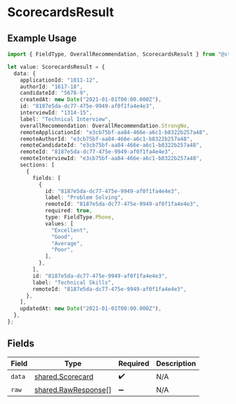 # ScorecardsResult

## Example Usage

```typescript
import { FieldType, OverallRecommendation, ScorecardsResult } from "@stackone/stackone-client-ts/sdk/models/shared";

let value: ScorecardsResult = {
  data: {
    applicationId: "1011-12",
    authorId: "1617-18",
    candidateId: "5678-9",
    createdAt: new Date("2021-01-01T00:00.000Z"),
    id: "8187e5da-dc77-475e-9949-af0f1fa4e4e3",
    interviewId: "1314-15",
    label: "Technical Interview",
    overallRecommendation: OverallRecommendation.StrongNo,
    remoteApplicationId: "e3cb75bf-aa84-466e-a6c1-b8322b257a48",
    remoteAuthorId: "e3cb75bf-aa84-466e-a6c1-b8322b257a48",
    remoteCandidateId: "e3cb75bf-aa84-466e-a6c1-b8322b257a48",
    remoteId: "8187e5da-dc77-475e-9949-af0f1fa4e4e3",
    remoteInterviewId: "e3cb75bf-aa84-466e-a6c1-b8322b257a48",
    sections: [
      {
        fields: [
          {
            id: "8187e5da-dc77-475e-9949-af0f1fa4e4e3",
            label: "Problem Solving",
            remoteId: "8187e5da-dc77-475e-9949-af0f1fa4e4e3",
            required: true,
            type: FieldType.Phone,
            values: [
              "Excellent",
              "Good",
              "Average",
              "Poor",
            ],
          },
        ],
        id: "8187e5da-dc77-475e-9949-af0f1fa4e4e3",
        label: "Technical Skills",
        remoteId: "8187e5da-dc77-475e-9949-af0f1fa4e4e3",
      },
    ],
    updatedAt: new Date("2021-01-01T00:00.000Z"),
  },
};
```

## Fields

| Field                                                             | Type                                                              | Required                                                          | Description                                                       |
| ----------------------------------------------------------------- | ----------------------------------------------------------------- | ----------------------------------------------------------------- | ----------------------------------------------------------------- |
| `data`                                                            | [shared.Scorecard](../../../sdk/models/shared/scorecard.md)       | :heavy_check_mark:                                                | N/A                                                               |
| `raw`                                                             | [shared.RawResponse](../../../sdk/models/shared/rawresponse.md)[] | :heavy_minus_sign:                                                | N/A                                                               |